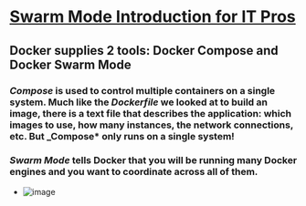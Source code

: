 # [Swarm Mode Introduction for IT Pros](https://training.play-with-docker.com/ops-s1-swarm-intro/#)

## Docker supplies 2 tools: Docker Compose and Docker Swarm Mode

### _Compose_ is used to control multiple containers on a single system. Much like the _Dockerfile_ we looked at to build an image, there is a text file that describes the application: which images to use, how many instances, the network connections, etc. But _Compose* only runs on a single system!

### _Swarm Mode_ tells Docker that you will be running many Docker engines and you want to coordinate across all of them.
* ![image](https://github.com/bogdandragosvasile/UTCN_summer_2023/assets/36898665/f8e85f44-2da2-4526-9248-45b2055784cd)
